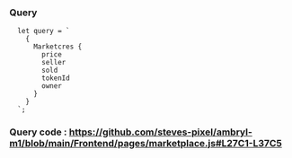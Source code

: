### Query 

```
  let query = `
    {
      Marketcres {
        price
        seller
        sold
        tokenId
        owner
      }
    }
  `;
```


### Query code : https://github.com/steves-pixel/ambryl-m1/blob/main/Frontend/pages/marketplace.js#L27C1-L37C5

